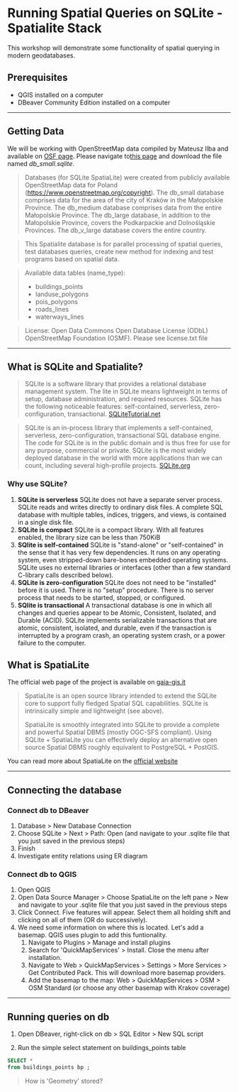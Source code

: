 # Running Spatial Queries on SQLite - Spatialite Stack 

This workshop will demonstrate some functionality of spatial querying in modern geodatabases. 

## Prerequisites

* QGIS installed on a computer 
* DBeaver Community Edition installed on a computer 

---

## Getting Data 

We will be working with OpenStreetMap data compiled by Mateusz Ilba and available on [OSF page](https://osf.io/2ym95/). Please navigate to[this page](https://osf.io/2ym95/files/osfstorage) and download the file named *db_small.sqlite*. 

> Databases (for SQLite SpatiaLite) were created from publicly available OpenStreetMap data for Poland (https://www.openstreetmap.org/copyright). The db_small database comprises data for the area of the city of Kraków in the Małopolskie Province. The db_medium database comprises data from the entire Małopolskie Province. The db_large database, in addition to the Małopolskie Province, covers the Podkarpackie and Dolnośląskie Provinces. The db_v_large database covers the entire country. 

> This Spatialite database is for parallel processing of spatial queries, test databases queries, create new method for indexing and test programs based on spatial data.

> Available data tables (name_type):
> * buildings_points
> * landuse_polygons
> * pois_polygons
> * roads_lines
> * waterways_lines

> License: Open Data Commons Open Database License (ODbL) OpenStreetMap Foundation (OSMF). Please see license.txt file

---

## What is SQLite and Spatialite? 

> SQLite is a software library that provides a relational database management system. The lite in SQLite means lightweight in terms of setup, database administration, and required resources. SQLite has the following noticeable features: self-contained, serverless, zero-configuration, transactional. [SQLiteTutorial.net](https://www.sqlitetutorial.net/what-is-sqlite/)

> SQLite is an in-process library that implements a self-contained, serverless, zero-configuration, transactional SQL database engine. The code for SQLite is in the public domain and is thus free for use for any purpose, commercial or private. SQLite is the most widely deployed database in the world with more applications than we can count, including several high-profile projects. [SQLite.org](https://www.sqlite.org/about.html)

### Why use SQLite? 

1. **SQLite is serverless** 
SQLite does not have a separate server process. SQLite reads and writes directly to ordinary disk files. A complete SQL database with multiple tables, indices, triggers, and views, is contained in a single disk file.
2. **SQLite is compact** 
SQLite is a compact library. With all features enabled, the library size can be less than 750KiB
3. **SQlite is self-contained**
SQLite is "stand-alone" or "self-contained" in the sense that it has very few dependencies. It runs on any operating system, even stripped-down bare-bones embedded operating systems. SQLite uses no external libraries or interfaces (other than a few standard C-library calls described below).
4. **SQLite is zero-configuration** 
SQLite does not need to be "installed" before it is used. There is no "setup" procedure. There is no server process that needs to be started, stopped, or configured.
5. **SQlite is transactional** 
A transactional database is one in which all changes and queries appear to be Atomic, Consistent, Isolated, and Durable (ACID). SQLite implements serializable transactions that are atomic, consistent, isolated, and durable, even if the transaction is interrupted by a program crash, an operating system crash, or a power failure to the computer. 

## What is SpatiaLite 

The official web page of the project is available on [gaia-gis.it](https://www.gaia-gis.it/gaia-sins/index.html)

> SpatiaLite is an open source library intended to extend the SQLite core to support fully fledged Spatial SQL capabilities. SQLite is intrinsically simple and lightweight (see above). 
> 
> SpatiaLite is smoothly integrated into SQLite to provide a complete and powerful Spatial DBMS (mostly OGC-SFS compliant). Using SQLite + SpatiaLite you can effectively deploy an alternative open source Spatial DBMS roughly equivalent to PostgreSQL + PostGIS. 

You can read more about SpatiaLite on the [official website](https://www.gaia-gis.it/fossil/libspatialite/index)

---

## Connecting the database 

### Connect db to DBeaver 

1. Database > New Database Connection 
2. Choose SQLite > Next > Path: Open (and navigate to your .sqlite file that you just saved in the previous steps)
3. Finish
4. Investigate entity relations using ER diagram 

### Connect db to QGIS

1. Open QGIS 
2. Open Data Source Manager > Choose SpatiaLite on the left pane > New and navigate to your .sqlite file that you just saved in the previous steps
3. Click Connect. Five features will appear. Select them all holding shift and clicking on all of them (OR do successively). 
4. We need some information on where this is located. Let's add a basemap. QGIS uses plugin to add this funtionality. 
   1. Navigate to Plugins > Manage and install plugins 
   2. Search for 'QuickMapServices' > Install. Close the menu after installation. 
   3. Navigate to Web > QuickMapServices > Settings > More Services > Get Contributed Pack. This will download more basemap providers. 
   4. Add the basemap to the map: Web > QuickMapServices > OSM > OSM Standard (or choose any other basemap with Krakov coverage)

---

## Running queries on db 

1. Open DBeaver, right-click on db > SQL Editor > New SQL script 

2. Run the simple select statement on buildings_points table 

```sql
SELECT *
from buildings_points bp ;
```

> How is 'Geometry' stored? 